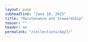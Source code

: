 ```yaml
---
layout: page
subheadline: "June 10, 2025"
title: "Maintenance and Stewardship"
teaser: ""
header: no
permalink: "/collections/day7/"
---
```

